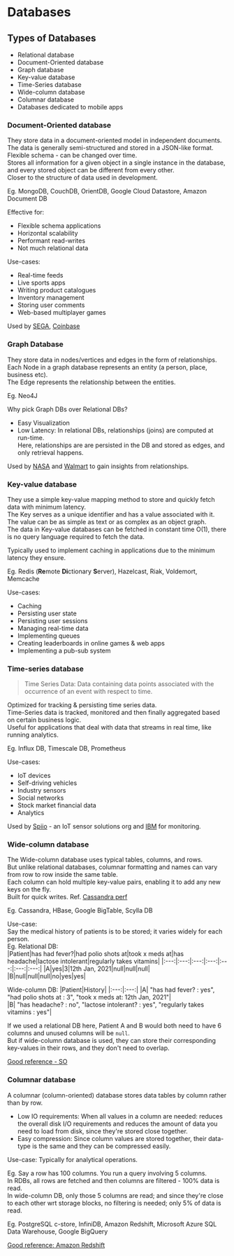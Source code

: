 # Databases

## Types of Databases
- Relational database
- Document-Oriented database
- Graph database
- Key-value database
- Time-Series database
- Wide-column database
- Columnar database
- Databases dedicated to mobile apps

### Document-Oriented database  
They store data in a document-oriented model in independent documents.    
The data is generally semi-structured and stored in a JSON-like format.  
Flexible schema - can be changed over time.  
Stores all information for a given object in a single instance in the database, and every stored object can be different from every other.  
Closer to the structure of data used in development.  

Eg. MongoDB, CouchDB, OrientDB, Google Cloud Datastore, Amazon Document DB

Effective for:  
- Flexible schema applications
- Horizontal scalability
- Performant read-writes
- Not much relational data

Use-cases:  
- Real-time feeds
- Live sports apps
- Writing product catalogues
- Inventory management
- Storing user comments
- Web-based multiplayer games

Used by [SEGA](https://www.mongodb.com/blog/post/sega-hardlight-migrates-to-mongodb-atlas-simplify-ops-improve-experience-mobile-gamers), [Coinbase](https://blog.coinbase.com/scaling-connections-with-ruby-and-mongodb-99204dbf8857)


### Graph Database
They store data in nodes/vertices and edges in the form of relationships.  
Each Node in a graph database represents an entity (a person, place, business etc).  
The Edge represents the relationship between the entities.  

Eg. Neo4J

Why pick Graph DBs over Relational DBs?  
- Easy Visualization
- Low Latency: In relational DBs, relationships (joins) are computed at run-time.  
  Here, relationships are are persisted in the DB and stored as edges, and only retrieval happens.
  
Used by [NASA](https://neo4j.com/blog/david-meza-chief-knowledge-architect-nasa/) and [Walmart](https://neo4j.com/blog/walmart-neo4j-competitive-advantage/) to gain insights from relationships.

### Key-value database
They use a simple key-value mapping method to store and quickly fetch data with minimum latency.  
The Key serves as a unique identifier and has a value associated with it.  
The value can be as simple as text or as complex as an object graph.  
The data in Key-value databases can be fetched in constant time O(1), there is no query language required to fetch the data.

Typically used to implement caching in applications due to the minimum latency they ensure.

Eg. Redis (**Re**mote **Di**ctionary **S**erver), Hazelcast, Riak, Voldemort, Memcache

Use-cases:
- Caching
- Persisting user state
- Persisting user sessions
- Managing real-time data
- Implementing queues
- Creating leaderboards in online games & web apps
- Implementing a pub-sub system

### Time-series database

> Time Series Data: Data containing data points associated with the occurrence of an event with respect to time.

Optimized for tracking & persisting time series data.  
Time-Series data is tracked, monitored and then finally aggregated based on certain business logic.  
Useful for applications that deal with data that streams in real time, like running analytics.

Eg. Influx DB, Timescale DB, Prometheus


Use-cases: 
- IoT devices 
- Self-driving vehicles
- Industry sensors
- Social networks
- Stock market financial data
- Analytics

Used by [Spiio](https://www.influxdata.com/customer/customer-case-study-spiio/) - an IoT sensor solutions org and [IBM](https://www.influxdata.com/customer/oracle/) for monitoring.

### Wide-column database
The Wide-column database uses typical tables, columns, and rows.  
But unlike relational databases, columnar formatting and names can vary from row to row inside the same table.  
Each column can hold multiple key-value pairs, enabling it to add any new keys on the fly.  
Built for quick writes. Ref. [Cassandra perf](https://www.scnsoft.com/blog/cassandra-performance)  

Eg.  Cassandra, HBase, Google BigTable, Scylla DB

Use-case:  
Say the medical history of patients is to be stored; it varies widely for each person.  
Eg. 
Relational DB:  
|Patient|has had fever?|had polio shots at|took x meds at|has headache|lactose intolerant|regularly takes vitamins|
|:---:|:---:|:---:|:---:|:---:|:---:|:---:|
|A|yes|3|12th Jan, 2021|null|null|null| 
|B|null|null|null|no|yes|yes| 

Wide-column DB:
|Patient|History|
|:---:|:---:|
|A| "has had fever? : yes", "had polio shots at : 3", "took x meds at: 12th Jan, 2021"|  
|B| "has headache? : no", "lactose intolerant? : yes", "regularly takes vitamins : yes"|

If we used a relational DB here, Patient A and B would both need to have 6 columns and unused columns will be `null`.  
But if wide-column database is used, they can store their corresponding key-values in their rows, and they don't need to overlap.  

[Good reference - SO](https://stackoverflow.com/a/62027444/12415069)

### Columnar database
A columnar (column-oriented) database stores data tables by column rather than by row.  
- Low IO requirements: When all values in a column are needed: reduces the overall disk I/O requirements and reduces the amount of data you need to load from disk, since they're stored close together.  
- Easy compression: Since column values are stored together, their data-type is the same and they can be compressed easily.  

Use-case: Typically for analytical operations.

Eg. Say a row has 100 columns. You run a query involving 5 columns.  
In RDBs, all rows are fetched and then columns are filtered - 100% data is read.  
In wide-column DB, only those 5 columns are read; and since they're close to each other wrt storage blocks, no filtering is needed; only 5% of data is read.   

Eg. PostgreSQL c-store, InfiniDB, Amazon Redshift, Microsoft Azure SQL Data Warehouse, Google BigQuery

[Good reference: Amazon Redshift](https://docs.aws.amazon.com/redshift/latest/dg/c_columnar_storage_disk_mem_mgmnt.html)

